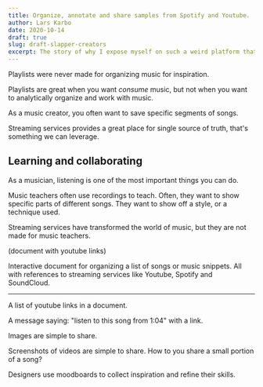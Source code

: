 ```yaml
---
title: Organize, annotate and share samples from Spotify and Youtube.
author: Lars Karbo
date: 2020-10-14
draft: true
slug: draft-slapper-creators
excerpt: The story of why I expose myself on such a weird platform that nobody really understands.
---
```


Playlists were never made for organizing music for inspiration.

Playlists are great when you want *consume* music, but not when you want to analytically organize and work with music.

As a music creator, you often want to save specific segments of songs.

Streaming services provides a great place for single source of truth, that's something we can leverage.

## Learning and collaborating

As a musician, listening is one of the most important things you can do.

Music teachers often use recordings to teach. Often, they want to show specific parts of different songs. They want to show off a style, or a technique used.

Streaming services have transformed the world of music, but they are not made for music teachers.

(document with youtube links)

Interactive document for organizing a list of songs or music snippets. All with references to streaming services like Youtube, Spotify and SoundCloud.

----

A list of youtube links in a document.

A message saying: "listen to this song from 1:04" with a link.

Images are simple to share.

Screenshots of videos are simple to share. How to you share a small portion of a song?

Designers use moodboards to collect inspiration and refine their skills.

